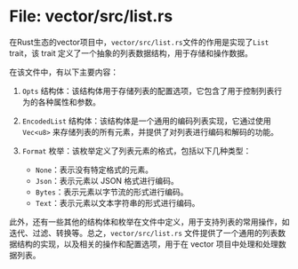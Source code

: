 # File: vector/src/list.rs

在Rust生态的vector项目中，`vector/src/list.rs`文件的作用是实现了`List` trait，该 trait 定义了一个抽象的列表数据结构，用于存储和操作数据。

在该文件中，有以下主要内容：

1. `Opts` 结构体：该结构体用于存储列表的配置选项，它包含了用于控制列表行为的各种属性和参数。

2. `EncodedList` 结构体：该结构体是一个通用的编码列表实现，它通过使用 `Vec<u8>` 来存储列表的所有元素，并提供了对列表进行编码和解码的功能。

3. `Format` 枚举：该枚举定义了列表元素的格式，包括以下几种类型：
   - `None`：表示没有特定格式的元素。
   - `Json`：表示元素以 JSON 格式进行编码。
   - `Bytes`：表示元素以字节流的形式进行编码。
   - `Text`：表示元素以文本字符串的形式进行编码。

此外，还有一些其他的结构体和枚举在文件中定义，用于支持列表的常用操作，如迭代、过滤、转换等。总之，`vector/src/list.rs` 文件提供了一个通用的列表数据结构的实现，以及相关的操作和配置选项，用于在 vector 项目中处理和处理数据列表。

